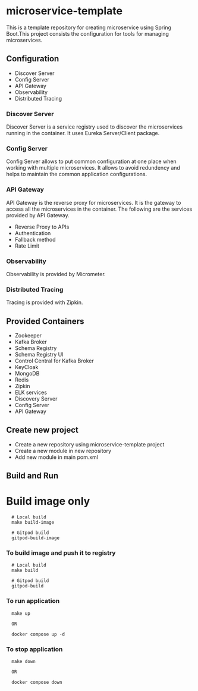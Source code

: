 # microservice-template
This is a template repository for creating microservice using Spring Boot.This project consists the configuration for tools for managing microservices.

## Configuration
- Discover Server
- Config Server
- API Gateway
- Observability
- Distributed Tracing

### Discover Server
Discover Server is a service registry used to discover the microservices running in the container. It uses Eureka Server/Client package.

### Config Server
Config Server allows to put common configuration at one place when working with multiple microservices. It allows to avoid redundency and helps to maintain the common application configurations.

### API Gateway
API Gateway is the reverse proxy for microservices. It is the gateway to access all the microservices in the container. The following are the services provided by API Gateway.
- Reverse Proxy to APIs
- Authentication
- Fallback method
- Rate Limit

### Observability
Observability is provided by Micrometer.

### Distributed Tracing 
Tracing is provided with Zipkin.


## Provided Containers
- Zookeeper
- Kafka Broker
- Schema Registry
- Schema Registry UI
- Control Central for Kafka Broker
- KeyCloak
- MongoDB
- Redis
- Zipkin
- ELK services
- Discovery Server
- Config Server
- API Gateway

## Create new project
- Create a new repository using microservice-template project
- Create a new module in new repository
- Add new module in main pom.xml

## Build and Run

# Build image only
```  
  # Local build
  make build-image
  
  # Gitpod build
  gitpod-build-image
```

### To build image and push it to registry
```  
  # Local build
  make build
  
  # Gitpod build
  gitpod-build
```

### To run application
```
  make up

  OR

  docker compose up -d
```

### To stop application
```
  make down

  OR

  docker compose down
```

